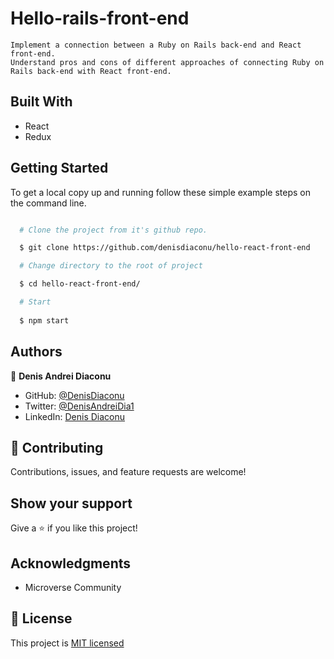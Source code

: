 # Hello-rails-front-end
    
    Implement a connection between a Ruby on Rails back-end and React front-end.
    Understand pros and cons of different approaches of connecting Ruby on Rails back-end with React front-end.


## Built With


- React
- Redux


## Getting Started

To get a local copy up and running follow these simple example steps on the command line.

```bash

  # Clone the project from it's github repo.

  $ git clone https://github.com/denisdiaconu/hello-react-front-end

  # Change directory to the root of project

  $ cd hello-react-front-end/

  # Start
  
  $ npm start
```

## Authors

👤 **Denis Andrei Diaconu**

- GitHub: [@DenisDiaconu](https://github.com/denisdiaconu)
- Twitter: [@DenisAndreiDia1](https://twitter.com/DenisAndreiDia1)
- LinkedIn: [Denis Diaconu](https://www.linkedin.com/in/denis-diaconu-1394091b7/)


## 🤝 Contributing

Contributions, issues, and feature requests are welcome!

## Show your support

Give a ⭐️ if you like this project!

## Acknowledgments

- Microverse Community

## 📝 License

This project is [MIT licensed](./LICENSE)
